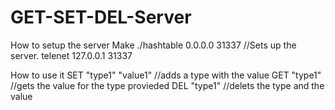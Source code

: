 # GET-SET-DEL-Server
How to setup the server
  Make
  ./hashtable 0.0.0.0 31337 //Sets up the server.
  telenet 127.0.0.1 31337
 
How to use it
  SET "type1" "value1" //adds a type with the value
  GET "type1" //gets the value for the type provieded
  DEL "type1" //delets the type and the value
